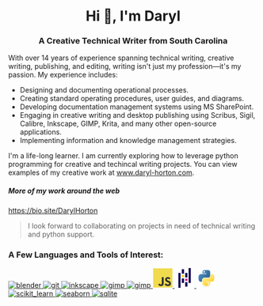 <h1 align="center">Hi 👋, I'm Daryl</h1>
<h3 align="center">A Creative Technical Writer from South Carolina</h3>

With over 14 years of experience spanning technical writing, creative writing, publishing, and editing, writing isn't just my profession—it's my passion. My experience includes:

- Designing and documenting operational processes.
- Creating standard operating procedures, user guides, and diagrams.
- Developing documentation management systems using MS SharePoint.
- Engaging in creative writing and desktop publishing using Scribus, Sigil, Calibre, Inkscape, GIMP, Krita, and many other open-source applications.
- Implementing information and knowledge management strategies.

I'm a life-long learner. I am currently exploring how to leverage python programming for creative and techincal writing projects. You can view examples of my creative work at www.daryl-horton.com.
##### More of my work around the web
https://bio.site/DarylHorton

>I look forward to collaborating on projects in need of technical writing and python support.

<!---
Daryl-Horton/Daryl-Horton is a ✨ special ✨ repository because its `README.md` (this file) appears on your GitHub profile.
You can click the Preview link to take a look at your changes.
--->

<h3 align="left">A Few Languages and Tools of Interest:</h3>
<p align="left">
  <a href="https://www.blender.org/" target="_blank" rel="noreferrer">
    <img
      src="https://download.blender.org/branding/community/blender_community_badge_white.svg"
      alt="blender"
      width="40"
      height="40"
    />
  </a>
  <a href="https://git-scm.com/" target="_blank" rel="noreferrer">
    <img
      src="https://www.vectorlogo.zone/logos/git-scm/git-scm-icon.svg"
      alt="git"
      width="40"
      height="40"
    />
  </a>
  <a href="https://inkscape.org/" target="_blank" rel="noreferrer">
    <img
      src="https://www.vectorlogo.zone/logos/inkscape/inkscape-ar21.svg"
      alt="inkscape"
      width="40"
      height="40"
    />
  </a>
  <a href="https://www.gimp.org/" target="_blank" rel="noreferrer">
    <img
      src="https://www.vectorlogo.zone/logos/gimp/gimp-ar21.svg"
      alt="gimp"
      width="40"
      height="40"
    />
  </a>
  <a href="https://krita.org/en/" target="_blank" rel="noreferrer">
    <img
      src="https://upload.wikimedia.org/wikipedia/commons/6/63/Krita_Application_Logo.svg"
      alt="gimp"
      width="40"
      height="40"
    />
  </a>
  <a
    href="https://developer.mozilla.org/en-US/docs/Web/JavaScript"
    target="_blank"
    rel="noreferrer"
  >
    <img
      src="https://raw.githubusercontent.com/devicons/devicon/master/icons/javascript/javascript-original.svg"
      alt="javascript"
      width="40"
      height="40"
    />
  </a>
  <a href="https://pandas.pydata.org/" target="_blank" rel="noreferrer">
    <img
      src="https://raw.githubusercontent.com/devicons/devicon/2ae2a900d2f041da66e950e4d48052658d850630/icons/pandas/pandas-original.svg"
      alt="pandas"
      width="40"
      height="40"
    />
  </a>
  <a href="https://www.python.org" target="_blank" rel="noreferrer">
    <img
      src="https://raw.githubusercontent.com/devicons/devicon/master/icons/python/python-original.svg"
      alt="python"
      width="40"
      height="40"
    />
  </a>
  <a href="https://scikit-learn.org/" target="_blank" rel="noreferrer">
    <img
      src="https://upload.wikimedia.org/wikipedia/commons/0/05/Scikit_learn_logo_small.svg"
      alt="scikit_learn"
      width="40"
      height="40"
    />
  </a>
  <a href="https://seaborn.pydata.org/" target="_blank" rel="noreferrer">
    <img
      src="https://seaborn.pydata.org/_images/logo-mark-lightbg.svg"
      alt="seaborn"
      width="40"
      height="40"
    />
  </a>
  <a href="https://www.sqlite.org/" target="_blank" rel="noreferrer">
    <img
      src="https://www.vectorlogo.zone/logos/sqlite/sqlite-icon.svg"
      alt="sqlite"
      width="40"
      height="40"
    />
  </a>
</p>